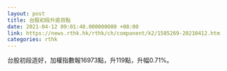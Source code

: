 ```yaml
---
layout: post
title: 台股初段升逾百點
date: 2021-04-12 09:01:40.000000000 +08:00
link: https://news.rthk.hk/rthk/ch/component/k2/1585269-20210412.htm
categories: rthk
---
```


台股初段造好，加權指數報16973點，升119點，升幅0.71%。
